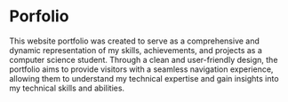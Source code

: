 # Porfolio
This website portfolio was created to serve as a comprehensive and dynamic representation of my skills, achievements, and projects as a computer science student. Through a clean and user-friendly design, the portfolio aims to provide visitors with a seamless navigation experience, allowing them to  understand my technical expertise and gain insights into my technical skills and abilities. 
